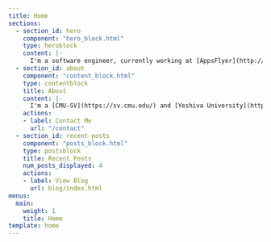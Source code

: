 ```yaml
---
title: Home
sections:
  - section_id: hero
    component: "hero_block.html"
    type: heroblock
    content: |-
      I'm a software engineer, currently working at [AppsFlyer](http://appsflyer.com/) in their Platform group. Previously, I was a software engineer in [VMware's Tanzu division](https://cloud.vmware.com/tanzu), building [Cloud Native Buildpacks](https://buildpacks.io/). I'm interested in Go, Machine Learning, and Agile methodologies, and I enjoy the use of an [Oxford comma](https://www.grammarly.com/blog/what-is-the-oxford-comma-and-why-do-people-care-so-much-about-it/). [Shoot me a message](contact) if you agree, disagree, or just want connect.
  - section_id: about
    component: "content_block.html"
    type: contentblock
    title: About
    content: |-
      I'm a [CMU-SV](https://sv.cmu.edu/) and [Yeshiva University](https://www.yu.edu/yeshiva-college/ug/computer-science) alumnus, and a current Israel resident. I've worked in a buncha places, doing a bunch of cool things, and I enjoy writing about things that I'm reading and doing.
    actions:
    - label: Contact Me
      url: "/contact"
  - section_id: recent-posts
    component: "posts_block.html"
    type: postsblock
    title: Recent Posts
    num_posts_displayed: 4
    actions:
    - label: View Blog
      url: blog/index.html
menus:
  main:
    weight: 1
    title: Home
template: home
---
```


